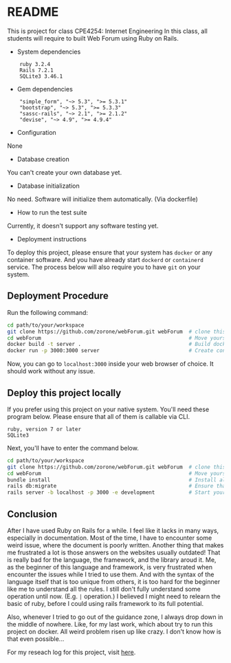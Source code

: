 # README

This is project for class CPE4254: Internet Engineering
In this class, all students will require to built Web Forum using Ruby on Rails.

* System dependencies

```text
    ruby 3.2.4
    Rails 7.2.1
    SQLite3 3.46.1
```

* Gem dependencies

```text
    "simple_form", "~> 5.3", ">= 5.3.1"
    "bootstrap", "~> 5.3", ">= 5.3.3"
    "sassc-rails", "~> 2.1", ">= 2.1.2"
    "devise", "~> 4.9", ">= 4.9.4"
```

* Configuration

None

* Database creation

You can't create your own database yet.

* Database initialization

No need. Software will initialize them automatically. (Via dockerfile)

* How to run the test suite

Currently, it doesn't support any software testing yet.

* Deployment instructions

To deploy this project, please ensure that your system has `docker` or any container software. And you have already start `dockerd` or `containerd` service. The process below will also require you to have `git` on your system.

## Deployment Procedure

Run the following command:

```bash
cd path/to/your/workspace
git clone https://github.com/zorone/webForum.git webForum  # clone this repository onto your workspace, inside folder name `webForum`
cd webForum                                                # Move yourself inside webForum folder
docker build -t server .                                   # Build docker image with name `server`, using dockerfile as building instruction
docker run -p 3000:3000 server                             # Create container from docker image `server`, and expose port 3000 of the container to port 3000 of the host
```

Now, you can go to `localhost:3000` inside your web browser of choice. It should work without any issue.

## Deploy this project locally

If you prefer using this project on your native system. You'll need these program below. Please ensure that all of them is callable via CLI.

```text
ruby, version 7 or later
SQLite3
```

Next, you'll have to enter the command below.

```bash
cd path/to/your/workspace
git clone https://github.com/zorone/webForum.git webForum  # clone this repository onto your workspace, inside folder name `webForum`
cd webForum                                                # Move yourself inside webForum folder
bundle install                                             # Install all gems that require for this project
rails db:migrate                                           # Ensure that database structure is corrected
rails server -b localhost -p 3000 -e development           # Start your web server at the localhost, using port 3000, with development profile. Now it should accessible via your web browser of choice. These flag is optional, if not given, it will default to localhost, at port 3000, using development profile
```

## Conclusion

After I have used Ruby on Rails for a while. I feel like it lacks in many ways, especially in documentation. Most of the time, I have to encounter some weird issue, where the document is poorly written. Another thing that makes me frustrated a lot is those answers on the websites usually outdated! That is really bad for the language, the framework, and the library aroud it. Me, as the beginner of this language and framework, is very frustrated when encounter the issues while I tried to use them. And with the syntax of the language itself that is too unique from others, it is too hard for the beginner like me to understand all the rules. I still don't fully understand some operation until now. (E.g. `|` operation.) I believed I might need to relearn the basic of ruby, before I could using rails framework to its full potential.

Also, whenever I tried to go out of the guidance zone, I always drop down in the middle of nowhere. Like, for my last work, which about try to run this project on docker. All weird problem risen up like crazy. I don't know how is that even possible...

For my reseach log for this project, visit [here](https://github.com/zorone/webForum/tree/master/journey).
